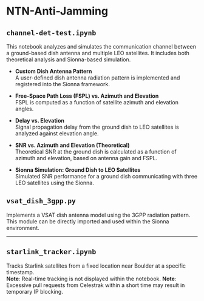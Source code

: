 # NTN-Anti-Jamming


## `channel-det-test.ipynb`

This notebook analyzes and simulates the communication channel between a ground-based dish antenna and multiple LEO satellites. It includes both theoretical analysis and Sionna-based simulation.
- **Custom Dish Antenna Pattern**  
  A user-defined dish antenna radiation pattern is implemented and registered into the Sionna framework.

- **Free-Space Path Loss (FSPL) vs. Azimuth and Elevation**  
  FSPL is computed as a function of satellite azimuth and elevation angles.

- **Delay vs. Elevation**  
  Signal propagation delay from the ground dish to LEO satellites is analyzed against elevation angle.

- **SNR vs. Azimuth and Elevation (Theoretical)**  
  Theoretical SNR at the ground dish is calculated as a function of azimuth and elevation, based on antenna gain and FSPL.

- **Sionna Simulation: Ground Dish to LEO Satellites**  
  Simulated SNR performance for a ground dish communicating with three LEO satellites using the Sionna.

## `vsat_dish_3gpp.py`

Implements a VSAT dish antenna model using the 3GPP radiation pattern.  
This module can be directly imported and used within the Sionna environment.

---

## `starlink_tracker.ipynb`

Tracks Starlink satellites from a fixed location near Boulder at a specific timestamp.  
**Note**: Real-time tracking is not displayed within the notebook.
**Note**: Excessive pull requests from Celestrak within a short time may result in temporary IP blocking.


